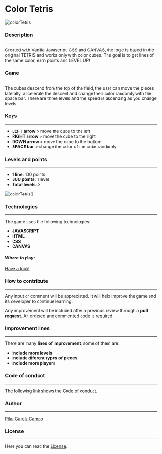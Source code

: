 # Color Tetris

![colorTetris](https://res.cloudinary.com/dqhtqecup/image/upload/v1588514967/color-tetris/Captura_de_pantalla_2020-05-03_a_las_14.08.30_klc0ow.png)

### Description

---

Created with Vanilla Javascript, CSS and CANVAS, the logic is based in the original TETRIS and works only with color cubes.
The goal is to get lines of the same color, earn points and LEVEL UP!

### Game

---

The cubes descend from the top of the field, the user can move the pieces laterally, accelerate the descent and change their color randomly with the space bar. There are three levels and the speed is ascending as you change levels.

### Keys

---

- **LEFT arrow** > move the cube to the left
- **RIGHT arrow** > move the cube to the right
- **DOWN arrow** > move the cube to the bottom
- **SPACE bar** > change the color of the cube randomly

### Levels and points

---

- **1 line**: 100 points
- **300 points**: 1 level
- **Total levels**: 3

![colorTetris2](https://res.cloudinary.com/dqhtqecup/image/upload/v1588515100/color-tetris/Captura_de_pantalla_2020-05-03_a_las_16.11.16_a4dsu4.png)

### Technologies

---

The game uses the following technologies:

- **JAVASCRIPT**
- **HTML**
- **CSS**
- **CANVAS**

#### Where to play:

[Have a look!](https://piligar.github.io/color-tetris/)

### How to contribute

---

Any input or comment will be appreciated. It will help improve the game and its developer to continue learning.

Any improvement will be included after a previous review through a **pull request**. An ordered and commented code is required.

### Improvement lines

---

There are many **lines of improvement**, some of them are:

- **Include more levels**
- **Include diferent types of pieces**
- **Include more players**

### Code of conduct

---

The following link shows the [Code of conduct](https://github.com/PiliGar/color-tetris/blob/master/CODE_OF_CONDUCT.md).

### Author

---

[Pilar García Campo](https://www.linkedin.com/in/pilargarciacampo/)

### License

---

Here you can read the [License](https://github.com/PiliGar/color-tetris/blob/master/LICENSE.md).
